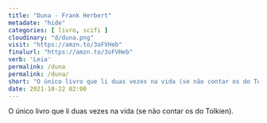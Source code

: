 ```yaml
---
title: "Duna - Frank Herbert"
metadate: "hide"
categories: [ livro, scifi ]
cloudinary: "d/duna.png"
visit: "https://amzn.to/3oFVHeb"
finalurl: "https://amzn.to/3oFVHeb"
verb: 'Leia'
permalink: /duna
permalink: /duna/
short: "O único livro que li duas vezes na vida (se não contar os do Tolkien)."
date: 2021-10-22 02:00
---
```

O único livro que li duas vezes na vida (se não contar os do Tolkien).